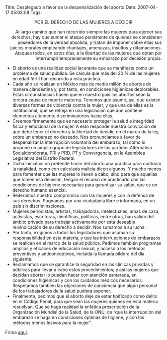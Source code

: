 Title: Desplegado a favor de la despenalización del aborto
Date: 2007-04-17 05:03:08
Tags: 

<p align="center">POR EL DERECHO DE LAS MUJERES A DECIDIR</p>
<p align="right">Al largo camino que han recorrido siempre las mujeres para ejercer sus derechos, hay que sumar el ataque persistente de quienes se consideran poseedores de la verdad absoluta, y tratan de imponer sobre ellas sus juicios morales empleando chantajes, amenazas, insultos y difamaciones. Ataques todos, en estos días, a la libertad de las mujeres que optan por interrumpir tempranamente su embarazo por decisión propia.</p>
<ul>
<li>El aborto es una realidad social lacerante que se manifiesta como un problema de salud pública. Se calcula que más del 20&#160;% de las mujeres en edad fértil han recurrido a esta práctica.</li>
<li>Cada año se realizan en México más de medio millón de abortos de manera clandestina y, por tanto, en condiciones higiénicas deplorables. Estas circunstancias hacen que en nuestro país los abortos sean la tercera causa de muerte materna. Tenemos que asumir, así, que existen diversas formas de violencia contra la mujer, y que una de ellas es la institucional, que se refleja en una legislación que aún contiene elementos altamente discriminatorios hacia ellas.</li>
<li>Creemos firmemente que es necesario proteger la salud e integridad física y emocional de la mujer. A esto responde nuestra convicción de que debe tener el derecho y la libertad de decidir, en el marco de la ley, sobre un embarazo no deseado.  Nos pronunciamos a favor de despenalizar la interrupción voluntaria del embarazo, tal como lo propone un amplio grupo de legisladores de los partidos Alternativa Socialdemócrata, PRI y PRD, PT y Convergencia, en la Asamblea Legislativa del Distrito Federal.</li>
<li>Dicha iniciativa no pretende hacer del aborto una práctica para controlar la natalidad, como con calculada malicia dicen algunos. Y mucho menos para fomentar que las mujeres lo lleven a cabo; sino para que aquellas que tomen esa decisión, tengan el recurso de practicarlo con las condiciones de higiene necesarias para garantizar su salud, que es un derecho humano esencial.</li>
<li>Reiteramos nuestro compromiso con las mujeres y con la defensa de sus derechos. Pugnamos por una ciudadanía libre e informada, en un país sin discriminaciones.</li>
<li>Mujeres periodistas, artistas, trabajadoras, intelectuales, amas de casa, activistas, escritoras, científicas, políticas, entre otras, han salido del ámbito privado para trabajar activamente por esta deseable reivindicación de su derecho a decidir. Nos sumamos a su lucha.</li>
<li>Por tanto, exigimos a todos los legisladores que asuman su responsabilidad en esta materia, y que las interrupciones de embarazos se realicen en el marco de la salud pública. Pedimos también programas amplios y eficaces de educación sexual, y acceso a los métodos preventivos y anticonceptivos, incluida la llamada píldora del día siguiente.</li>
<li>Reclamamos que se garantice la seguridad en las clínicas privadas y públicas para llevar a cabo estos procedimientos; y así las mujeres que decidan abortar lo puedan hacer con atención esmerada, en condiciones higiénicas y con los cuidados médicos necesarios. Respetamos también las objeciones de conciencia que algún personal de los trabajadores de la salud pudiera exponer.</li>
<li>Finalmente, pedimos que el aborto deje de estar tipificado como delito en el Código Penal, para que sean las mujeres quienes en esta materia resuelvan. Que se haga realidad la enfática prescripción de la Organización Mundial de la Salud, de la ONU, de “que la interrupción del embarazo se haga en condiciones óptimas de higiene, y con los métodos menos lesivos para la mujer”.</li>
</ul>
<p>
Firma <a href="http://derecho_adecidir.blogia.com/2007/041104-desplegado-a-favor-de-la-despenalizacion-del-aborto.php#comentarios" target="_blank">aquí</a>. </p>
